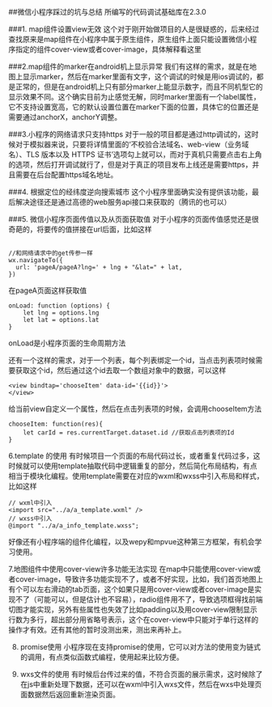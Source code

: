 ##微信小程序踩过的坑与总结
所编写的代码调试基础库在2.3.0

###1. map组件设置view无效
这个对于刚开始做项目的人是很疑惑的，后来经过查找原来是map组件在小程序中属于原生组件，原生组件上面只能设置微信小程序指定的组件cover-view或者cover-image，具体解释看这里

###2.map组件的marker在android机上显示异常
我们有这样的需求，就是在地图上显示marker，然后在marker里面有文字，这个调试的时候是用ios调试的，都是正常的，但是在android机上只有部分marker上能显示数字，而且不同机型它的显示效果不同。这个确实目前为止感觉无解，同时marker里面有一个label属性，它不支持设置宽高，它的默认设置位置在marker下面的位置，具体它的位置还是需要通过anchorX，anchorY调整。

###3.小程序的网络请求只支持https
对于一般的项目都是通过http调试的，这时候对于模拟器来说，只要将详情里面的‘不校验合法域名、web-view（业务域名）、TLS 版本以及 HTTPS 证书’选项勾上就可以，而对于真机只需要点击右上角的选项，然后打开调试就行了，但是对于真正的项目发布上线还是需要https，并且需要在后台配置https域名地址。

###4. 根据定位的经纬度逆向搜索城市
这个小程序里面确实没有提供该功能，最后解决途径还是通过高德的web服务api接口来获取的（腾讯的也可以）

###5. 微信小程序页面传值以及从页面获取值
对于小程序的页面传值感觉还是很奇葩的，将要传的值拼接在url后面，比如这样
```

//和网络请求中的get传参一样
wx.navigateTo({
  url: 'pageA/pageA?lng=' + lng + "&lat=" + lat,
})
```
在pageA页面这样获取值
```
onLoad: function (options) {
	let lng = options.lng
	let lat = options.lat
}
```
onLoad是小程序页面的生命周期方法

还有一个这样的需求，对于一个列表，每个列表绑定一个id，当点击列表项时候需要获取这个id，然后通过这个id去取一个数组对象中的数据，可以这样
```
<view bindtap='chooseItem' data-id='{{id}}'>
</view>
```
给当前view自定义一个属性，然后在点击列表项的时候，会调用chooseItem方法
```
chooseItem: function(res){
	let carId = res.currentTarget.dataset.id //获取点击列表项的Id
}
```
6.template 的使用
有时候项目一个页面的布局代码过长，或者重复代码过多，这时候就可以使用template抽取代码中逻辑重复的部分，然后简化布局结构，有点相当于模块化编程。使用template需要在对应的wxml和wxss中引入布局和样式，比如这样
```
// wxml中引入
<import src="../a/a_template.wxml" /> 
// wxss中引入
@import "../a/a_info_template.wxss";
```
好像还有小程序端的组件化编程，以及wepy和mpvue这种第三方框架，有机会学习使用。

7.地图组件中使用cover-view许多功能无法实现
在map中只能使用cover-view或者cover-image，导致许多功能实现不了，或者不好实现，比如，我们首页地图上有个可以左右滑动的tab页面，这个如果只是用cover-view或者cover-image是实现不了（可能可以，但是估计也不容易），radio组件用不了，导致选项框得找前端切图才能实现，另外有些属性也失效了比如padding以及用cover-view限制显示行数为多行，超出部分用省略号表示，这个在cover-view中只能对于单行这样的操作才有效。还有其他的暂时没测出来，测出来再补上。

8. promise使用
小程序现在支持promise的使用，它可以对方法的使用变为链式的调用，有点类似函数式编程，使用起来比较方便。

9. wxs文件的使用
有时候后台传过来的值，不符合页面的展示需求，这时候除了在js中重新处理下数据，还可以在wxml中引入wxs文件，然后在wxs中处理页面数据然后返回重新渲染页面。



